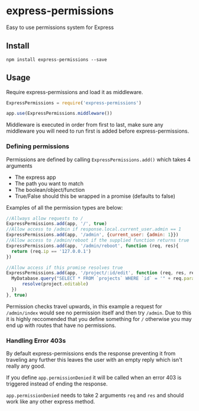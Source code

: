 # express-permissions

Easy to use permissions system for Express

## Install

```
npm install express-permissions --save
```

## Usage

Require express-permissions and load it as middleware.

```javascript
ExpressPermissions = require('express-permissions')

app.use(ExpressPermissions.middleware())
```

Middleware is executed in order from first to last, make sure any middleware you will need to run first is added before express-permissions.

### Defining permissions

Permissions are defined by calling `ExpressPermissions.add()` which takes 4 arguments

  - The express app
  - The path you want to match
  - The boolean/object/function
  - True/False should this be wrapped in a promise (defaults to false)

Examples of all the permission types are below:

```javascript
//Allways allow requests to /
ExpressPermissions.add(app, '/', true)
//Allow access to /admin if response.local.current_user.admin == 1
ExpressPermissions.add(app, '/admin', {current_user: {admin: 1}})
//Allow access to /admin/reboot if the supplied function returns true
ExpressPermissions.add(app, '/admin/reboot', function (req, res){
  return (req.ip == '127.0.0.1')
})

//Allow access if this promise resolves true
ExpressPermissions.add(app, '/project/:id/edit', function (req, res, resolve, reject){
  MyDatabase.query("SELECT * FROM `projects` WHERE `id` = '" + req.params.id + "' LIMIT 1").then(function(project){
      resolve(project.editable)
  })
}, true)
```

Permission checks travel upwards, in this example a request for `/admin/index` would see no permission itself and then try `/admin`. Due to this it is highly reccomended that you define something for `/` otherwise you may end up with routes that have no permissions.

### Handling Error 403s

By default express-permissions ends the response preventing it from traveling any further this leaves the user with an empty reply which isn't really any good.

If you define `app.permissionDenied` it will be called when an error 403 is triggered instead of ending the response.

`app.permissionDenied` needs to take 2 arguments `req` and `res` and should work like any other express method.
